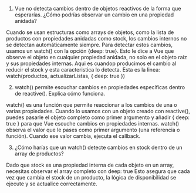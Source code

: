 1) Vue no detecta cambios dentro de objetos reactivos de la forma que esperarías. ¿Cómo podrías observar un cambio en una propiedad anidada?

Cuando se usan estructuras como arrays de objetos, como la lista de productos con propiedades anidadas como stock, los cambios internos no se detectan automáticamente siempre.
Para detectar estos cambios, usamos un watch() con la opción {deep: true}. Esto le dice a Vue que observe el objeto en cualquier propiedad anidada, no solo en el objeto raíz y sus propiedades internas. Aqui es cuandop producimos el cambio al reducir el stock y esta caracteristica lo detecta. 
Esta es la linea: watch(productos, actualizarListas, { deep: true })

2) watch() permite escuchar cambios en propiedades específicas dentro de reactive(). Explica cómo funciona.

watch() es una función que permite reaccionar a los cambios de una o varias propiedades. Cuando lo usamos con un objeto creado con reactive(), puedes pasarle el objeto completo como primer argumento y añadir { deep: true } para que Vue escuche cambios en propiedades internas.
watch() observa el valor que le pases como primer argumento (una referencia o función). Cuando ese valor cambia, ejecuta el callback. 

3) ¿Cómo harías que un watch() detecte cambios en stock dentro de un array de productos?

Dado que stock es una propiedad interna de cada objeto en un array, necesitas observar el array completo con deep: true
Esto asegura que cada vez que cambia el stock de un producto, la lógica de disponibilidad se ejecute y se actualice correctamente.